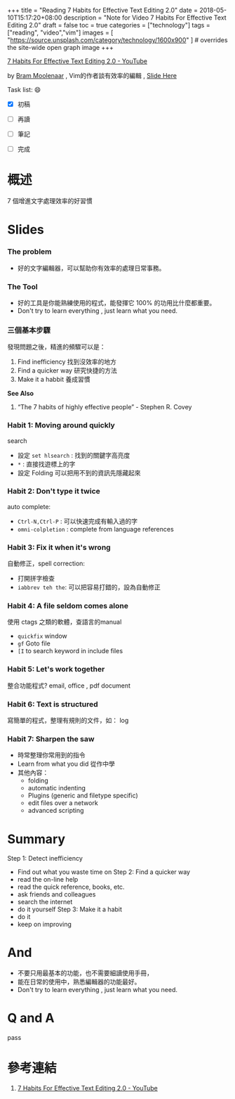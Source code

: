 +++
title = "Reading 7 Habits for Effective Text Editing 2.0"
date = 2018-05-10T15:17:20+08:00
description = "Note for Video 7 Habits For Effective Text Editing 2.0"
draft = false
toc = true
categories = ["technology"]
tags = ["reading", "video","vim"]
images = [
  "https://source.unsplash.com/category/technology/1600x900"
] # overrides the site-wide open graph image
+++

[7 Habits For Effective Text Editing 2.0 - YouTube](https://www.youtube.com/watch?v=p6K4iIMlouI)

by [Bram Moolenaar][] , Vim的作者談有效率的編輯 , [Slide Here](http://www.moolenaar.net/habits_2007.pdf)

<!--more-->

Task list: :smile:

- [x] 初稿
- [ ] 再讀
- [ ] 筆記
- [ ] 完成


# 概述

7 個增進文字處理效率的好習慣

# Slides

### The problem

* 好的文字編輯器，可以幫助你有效率的處理日常事務。

###  The Tool

* 好的工具是你能熟練使用的程式，能發揮它 100% 的功用比什麼都重要。
* Don't try to learn everything , just learn what you need.

### 三個基本步驟

發現問題之後，精進的頻驟可以是：

1. Find inefficiency 找到沒效率的地方
2. Find a quicker way 研究快捷的方法
3. Make it a habbit 養成習慣

**See Also**

1. “The 7 habits of highly effective people” - Stephen R. Covey

### Habit 1: Moving around quickly

search

* 設定 `set hlsearch` : 找到的關鍵字高亮度
* `*` : 直接找遊標上的字
* 設定 Folding 可以把用不到的資訊先隱藏起來

### Habit 2: Don't type it twice

auto complete:

* `Ctrl-N,Ctrl-P` : 可以快速完成有輸入過的字
* `omni-colpletion` : complete from language references


### Habit 3: Fix it when it's wrong

自動修正，spell correction:

* 打開拼字檢查
* `iabbrev teh the`: 可以把容易打錯的，設為自動修正


### Habit 4: A file seldom comes alone

使用 ctags 之類的軟體，查語言的manual

* `quickfix` window
* `gf` Goto file
* `[I` to search keyword in include files


### Habit 5: Let's work together

整合功能程式?  email, office , pdf  document

### Habit 6: Text is structured

寫簡單的程式，整理有規則的文件，如： log

### Habit 7: Sharpen the saw

* 時常整理你常用到的指令
* Learn from what you did 從作中學
* 其他內容：
    * folding
    * automatic indenting
    * Plugins (generic and filetype specific)
    * edit files over a network
    * advanced scripting
    


 



# Summary

Step 1: Detect inefficiency
- Find out what you waste time on
Step 2: Find a quicker way
- read the on-line help
- read the quick reference, books, etc.
- ask friends and colleagues
- search the internet
- do it yourself
Step 3: Make it a habit
- do it
- keep on improving

# And

* 不要只用最基本的功能，也不需要細讀使用手冊，
* 能在日常的使用中，熟悉編輯器的功能最好。
* Don't try to learn everything , just learn what you need.

# Q and A

pass



# 參考連結

1. [7 Habits For Effective Text Editing 2.0 - YouTube](https://www.youtube.com/watch?v=p6K4iIMlouI)


[Bram Moolenaar]: http://www.moolenaar.net/
